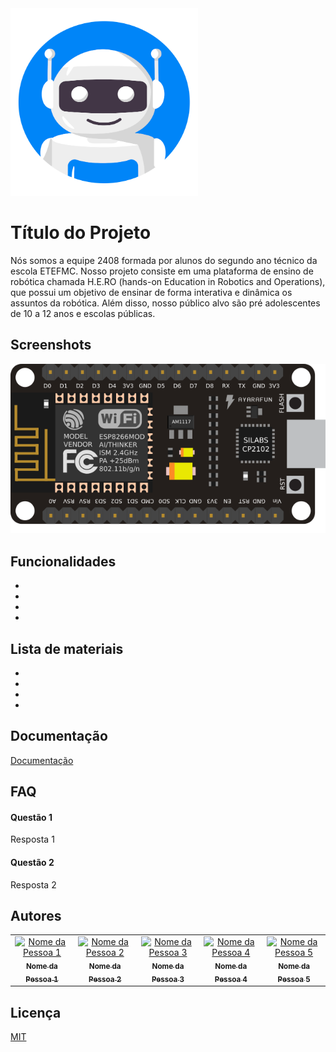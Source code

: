 <img src="assets/img/favicon.png" width="300" height="300">


# Título do Projeto


Nós somos a equipe 2408 formada por alunos do segundo ano técnico da escola ETEFMC. Nosso projeto consiste em uma plataforma de ensino de robótica chamada H.E.RO (hands-on Education in Robotics and Operations), que possui um objetivo de ensinar de forma interativa e dinâmica os assuntos da robótica. Além disso, nosso público alvo são pré adolescentes de 10 a 12 anos e escolas públicas.

## Screenshots

![App Screenshot](assets/img/esp32.png)


## Funcionalidades

- 
- 
- 
- 
## Lista de materiais

- 
- 
- 
- 


## Documentação

[Documentação](https://link-da-documentação)


## FAQ

#### Questão 1

Resposta 1

#### Questão 2

Resposta 2


## Autores

<table>
  <tr>
    <td align="center">
      <a href="#">
        <img src="foto-pessoa-1.jpg" width="100px" height="100px" alt="Nome da Pessoa 1">
        <br>
        <sub><b>Nome da Pessoa 1</b></sub>
      </a>
    </td>
    <td align="center">
      <a href="#">
        <img src="foto-pessoa-2.jpg" width="100px" height="100px" alt="Nome da Pessoa 2">
        <br>
        <sub><b>Nome da Pessoa 2</b></sub>
      </a>
    </td>
    <td align="center">
      <a href="#">
        <img src="foto-pessoa-3.jpg" width="100px" height="100px" alt="Nome da Pessoa 3">
        <br>
        <sub><b>Nome da Pessoa 3</b></sub>
      </a>
    </td>
    <td align="center">
      <a href="#">
        <img src="foto-pessoa-4.jpg" width="100px" height="100px" alt="Nome da Pessoa 4">
        <br>
        <sub><b>Nome da Pessoa 4</b></sub>
      </a>
    </td>
    <td align="center">
      <a href="#">
        <img src="foto-pessoa-5.jpg" width="100px" height="100px" alt="Nome da Pessoa 5">
        <br>
        <sub><b>Nome da Pessoa 5</b></sub>
      </a>
    </td>
  </tr>
</table>



## Licença

[MIT](https://choosealicense.com/licenses/mit/)
